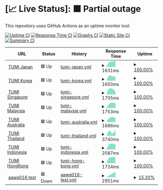 # [📈 Live Status]: <!--live status--> **🟧 Partial outage**

This repository uses GitHub Actions as an uptime monitor tool.

[![Uptime CI](https://github.com/doquocvinh273/UptimeMonitoring/workflows/Uptime%20CI/badge.svg)](https://github.com/doquocvinh273/UptimeMonitoring/actions?query=workflow%3A%22Uptime+CI%22)
[![Response Time CI](https://github.com/doquocvinh273/UptimeMonitoring/workflows/Response%20Time%20CI/badge.svg)](https://github.com/doquocvinh273/UptimeMonitoring/actions?query=workflow%3A%22Response+Time+CI%22)
[![Graphs CI](https://github.com/doquocvinh273/UptimeMonitoring/workflows/Graphs%20CI/badge.svg)](https://github.com/doquocvinh273/UptimeMonitoring/actions?query=workflow%3A%22Graphs+CI%22)
[![Static Site CI](https://github.com/doquocvinh273/UptimeMonitoring/workflows/Static%20Site%20CI/badge.svg)](https://github.com/doquocvinh273/UptimeMonitoring/actions?query=workflow%3A%22Static+Site+CI%22)
[![Summary CI](https://github.com/doquocvinh273/UptimeMonitoring/workflows/Summary%20CI/badge.svg)](https://github.com/doquocvinh273/UptimeMonitoring/actions?query=workflow%3A%22Summary+CI%22)

<!--start: status pages-->
<!-- This summary is generated by Upptime (https://github.com/upptime/upptime) -->
<!-- Do not edit this manually, your changes will be overwritten -->
<!-- prettier-ignore -->
| URL | Status | History | Response Time | Uptime |
| --- | ------ | ------- | ------------- | ------ |
| <img alt="" src="https://icons.duckduckgo.com/ip3/www.tumi.co.jp.ico" height="13"> [TUMI Japan](https://www.tumi.co.jp) | 🟩 Up | [tumi-japan.yml](https://github.com/doquocvinh273/UptimeMonitoring/commits/HEAD/history/tumi-japan.yml) | <details><summary><img alt="Response time graph" src="./graphs/tumi-japan/response-time-week.png" height="20"> 1631ms</summary><br><a href="https://doquocvinh.github.io/UptimeMonitoring/history/tumi-japan"><img alt="Response time 1631" src="https://img.shields.io/endpoint?url=https%3A%2F%2Fraw.githubusercontent.com%2Fdoquocvinh273%2FUptimeMonitoring%2FHEAD%2Fapi%2Ftumi-japan%2Fresponse-time.json"></a><br><a href="https://doquocvinh.github.io/UptimeMonitoring/history/tumi-japan"><img alt="24-hour response time 1366" src="https://img.shields.io/endpoint?url=https%3A%2F%2Fraw.githubusercontent.com%2Fdoquocvinh273%2FUptimeMonitoring%2FHEAD%2Fapi%2Ftumi-japan%2Fresponse-time-day.json"></a><br><a href="https://doquocvinh.github.io/UptimeMonitoring/history/tumi-japan"><img alt="7-day response time 1631" src="https://img.shields.io/endpoint?url=https%3A%2F%2Fraw.githubusercontent.com%2Fdoquocvinh273%2FUptimeMonitoring%2FHEAD%2Fapi%2Ftumi-japan%2Fresponse-time-week.json"></a><br><a href="https://doquocvinh.github.io/UptimeMonitoring/history/tumi-japan"><img alt="30-day response time 1631" src="https://img.shields.io/endpoint?url=https%3A%2F%2Fraw.githubusercontent.com%2Fdoquocvinh273%2FUptimeMonitoring%2FHEAD%2Fapi%2Ftumi-japan%2Fresponse-time-month.json"></a><br><a href="https://doquocvinh.github.io/UptimeMonitoring/history/tumi-japan"><img alt="1-year response time 1631" src="https://img.shields.io/endpoint?url=https%3A%2F%2Fraw.githubusercontent.com%2Fdoquocvinh273%2FUptimeMonitoring%2FHEAD%2Fapi%2Ftumi-japan%2Fresponse-time-year.json"></a></details> | <details><summary><a href="https://doquocvinh.github.io/UptimeMonitoring/history/tumi-japan">100.00%</a></summary><a href="https://doquocvinh.github.io/UptimeMonitoring/history/tumi-japan"><img alt="All-time uptime 100.00%" src="https://img.shields.io/endpoint?url=https%3A%2F%2Fraw.githubusercontent.com%2Fdoquocvinh273%2FUptimeMonitoring%2FHEAD%2Fapi%2Ftumi-japan%2Fuptime.json"></a><br><a href="https://doquocvinh.github.io/UptimeMonitoring/history/tumi-japan"><img alt="24-hour uptime 100.00%" src="https://img.shields.io/endpoint?url=https%3A%2F%2Fraw.githubusercontent.com%2Fdoquocvinh273%2FUptimeMonitoring%2FHEAD%2Fapi%2Ftumi-japan%2Fuptime-day.json"></a><br><a href="https://doquocvinh.github.io/UptimeMonitoring/history/tumi-japan"><img alt="7-day uptime 100.00%" src="https://img.shields.io/endpoint?url=https%3A%2F%2Fraw.githubusercontent.com%2Fdoquocvinh273%2FUptimeMonitoring%2FHEAD%2Fapi%2Ftumi-japan%2Fuptime-week.json"></a><br><a href="https://doquocvinh.github.io/UptimeMonitoring/history/tumi-japan"><img alt="30-day uptime 100.00%" src="https://img.shields.io/endpoint?url=https%3A%2F%2Fraw.githubusercontent.com%2Fdoquocvinh273%2FUptimeMonitoring%2FHEAD%2Fapi%2Ftumi-japan%2Fuptime-month.json"></a><br><a href="https://doquocvinh.github.io/UptimeMonitoring/history/tumi-japan"><img alt="1-year uptime 100.00%" src="https://img.shields.io/endpoint?url=https%3A%2F%2Fraw.githubusercontent.com%2Fdoquocvinh273%2FUptimeMonitoring%2FHEAD%2Fapi%2Ftumi-japan%2Fuptime-year.json"></a></details>
| <img alt="" src="https://icons.duckduckgo.com/ip3/www.tumi.co.kr.ico" height="13"> [TUMI Korea](https://www.tumi.co.kr) | 🟩 Up | [tumi-korea.yml](https://github.com/doquocvinh273/UptimeMonitoring/commits/HEAD/history/tumi-korea.yml) | <details><summary><img alt="Response time graph" src="./graphs/tumi-korea/response-time-week.png" height="20"> 1650ms</summary><br><a href="https://doquocvinh.github.io/UptimeMonitoring/history/tumi-korea"><img alt="Response time 1650" src="https://img.shields.io/endpoint?url=https%3A%2F%2Fraw.githubusercontent.com%2Fdoquocvinh273%2FUptimeMonitoring%2FHEAD%2Fapi%2Ftumi-korea%2Fresponse-time.json"></a><br><a href="https://doquocvinh.github.io/UptimeMonitoring/history/tumi-korea"><img alt="24-hour response time 1248" src="https://img.shields.io/endpoint?url=https%3A%2F%2Fraw.githubusercontent.com%2Fdoquocvinh273%2FUptimeMonitoring%2FHEAD%2Fapi%2Ftumi-korea%2Fresponse-time-day.json"></a><br><a href="https://doquocvinh.github.io/UptimeMonitoring/history/tumi-korea"><img alt="7-day response time 1650" src="https://img.shields.io/endpoint?url=https%3A%2F%2Fraw.githubusercontent.com%2Fdoquocvinh273%2FUptimeMonitoring%2FHEAD%2Fapi%2Ftumi-korea%2Fresponse-time-week.json"></a><br><a href="https://doquocvinh.github.io/UptimeMonitoring/history/tumi-korea"><img alt="30-day response time 1650" src="https://img.shields.io/endpoint?url=https%3A%2F%2Fraw.githubusercontent.com%2Fdoquocvinh273%2FUptimeMonitoring%2FHEAD%2Fapi%2Ftumi-korea%2Fresponse-time-month.json"></a><br><a href="https://doquocvinh.github.io/UptimeMonitoring/history/tumi-korea"><img alt="1-year response time 1650" src="https://img.shields.io/endpoint?url=https%3A%2F%2Fraw.githubusercontent.com%2Fdoquocvinh273%2FUptimeMonitoring%2FHEAD%2Fapi%2Ftumi-korea%2Fresponse-time-year.json"></a></details> | <details><summary><a href="https://doquocvinh.github.io/UptimeMonitoring/history/tumi-korea">100.00%</a></summary><a href="https://doquocvinh.github.io/UptimeMonitoring/history/tumi-korea"><img alt="All-time uptime 100.00%" src="https://img.shields.io/endpoint?url=https%3A%2F%2Fraw.githubusercontent.com%2Fdoquocvinh273%2FUptimeMonitoring%2FHEAD%2Fapi%2Ftumi-korea%2Fuptime.json"></a><br><a href="https://doquocvinh.github.io/UptimeMonitoring/history/tumi-korea"><img alt="24-hour uptime 100.00%" src="https://img.shields.io/endpoint?url=https%3A%2F%2Fraw.githubusercontent.com%2Fdoquocvinh273%2FUptimeMonitoring%2FHEAD%2Fapi%2Ftumi-korea%2Fuptime-day.json"></a><br><a href="https://doquocvinh.github.io/UptimeMonitoring/history/tumi-korea"><img alt="7-day uptime 100.00%" src="https://img.shields.io/endpoint?url=https%3A%2F%2Fraw.githubusercontent.com%2Fdoquocvinh273%2FUptimeMonitoring%2FHEAD%2Fapi%2Ftumi-korea%2Fuptime-week.json"></a><br><a href="https://doquocvinh.github.io/UptimeMonitoring/history/tumi-korea"><img alt="30-day uptime 100.00%" src="https://img.shields.io/endpoint?url=https%3A%2F%2Fraw.githubusercontent.com%2Fdoquocvinh273%2FUptimeMonitoring%2FHEAD%2Fapi%2Ftumi-korea%2Fuptime-month.json"></a><br><a href="https://doquocvinh.github.io/UptimeMonitoring/history/tumi-korea"><img alt="1-year uptime 100.00%" src="https://img.shields.io/endpoint?url=https%3A%2F%2Fraw.githubusercontent.com%2Fdoquocvinh273%2FUptimeMonitoring%2FHEAD%2Fapi%2Ftumi-korea%2Fuptime-year.json"></a></details>
| <img alt="" src="https://icons.duckduckgo.com/ip3/www.tumi.sg.ico" height="13"> [TUMI Singapore](https://www.tumi.sg) | 🟩 Up | [tumi-singapore.yml](https://github.com/doquocvinh273/UptimeMonitoring/commits/HEAD/history/tumi-singapore.yml) | <details><summary><img alt="Response time graph" src="./graphs/tumi-singapore/response-time-week.png" height="20"> 1705ms</summary><br><a href="https://doquocvinh.github.io/UptimeMonitoring/history/tumi-singapore"><img alt="Response time 1705" src="https://img.shields.io/endpoint?url=https%3A%2F%2Fraw.githubusercontent.com%2Fdoquocvinh273%2FUptimeMonitoring%2FHEAD%2Fapi%2Ftumi-singapore%2Fresponse-time.json"></a><br><a href="https://doquocvinh.github.io/UptimeMonitoring/history/tumi-singapore"><img alt="24-hour response time 1509" src="https://img.shields.io/endpoint?url=https%3A%2F%2Fraw.githubusercontent.com%2Fdoquocvinh273%2FUptimeMonitoring%2FHEAD%2Fapi%2Ftumi-singapore%2Fresponse-time-day.json"></a><br><a href="https://doquocvinh.github.io/UptimeMonitoring/history/tumi-singapore"><img alt="7-day response time 1705" src="https://img.shields.io/endpoint?url=https%3A%2F%2Fraw.githubusercontent.com%2Fdoquocvinh273%2FUptimeMonitoring%2FHEAD%2Fapi%2Ftumi-singapore%2Fresponse-time-week.json"></a><br><a href="https://doquocvinh.github.io/UptimeMonitoring/history/tumi-singapore"><img alt="30-day response time 1705" src="https://img.shields.io/endpoint?url=https%3A%2F%2Fraw.githubusercontent.com%2Fdoquocvinh273%2FUptimeMonitoring%2FHEAD%2Fapi%2Ftumi-singapore%2Fresponse-time-month.json"></a><br><a href="https://doquocvinh.github.io/UptimeMonitoring/history/tumi-singapore"><img alt="1-year response time 1705" src="https://img.shields.io/endpoint?url=https%3A%2F%2Fraw.githubusercontent.com%2Fdoquocvinh273%2FUptimeMonitoring%2FHEAD%2Fapi%2Ftumi-singapore%2Fresponse-time-year.json"></a></details> | <details><summary><a href="https://doquocvinh.github.io/UptimeMonitoring/history/tumi-singapore">100.00%</a></summary><a href="https://doquocvinh.github.io/UptimeMonitoring/history/tumi-singapore"><img alt="All-time uptime 100.00%" src="https://img.shields.io/endpoint?url=https%3A%2F%2Fraw.githubusercontent.com%2Fdoquocvinh273%2FUptimeMonitoring%2FHEAD%2Fapi%2Ftumi-singapore%2Fuptime.json"></a><br><a href="https://doquocvinh.github.io/UptimeMonitoring/history/tumi-singapore"><img alt="24-hour uptime 100.00%" src="https://img.shields.io/endpoint?url=https%3A%2F%2Fraw.githubusercontent.com%2Fdoquocvinh273%2FUptimeMonitoring%2FHEAD%2Fapi%2Ftumi-singapore%2Fuptime-day.json"></a><br><a href="https://doquocvinh.github.io/UptimeMonitoring/history/tumi-singapore"><img alt="7-day uptime 100.00%" src="https://img.shields.io/endpoint?url=https%3A%2F%2Fraw.githubusercontent.com%2Fdoquocvinh273%2FUptimeMonitoring%2FHEAD%2Fapi%2Ftumi-singapore%2Fuptime-week.json"></a><br><a href="https://doquocvinh.github.io/UptimeMonitoring/history/tumi-singapore"><img alt="30-day uptime 100.00%" src="https://img.shields.io/endpoint?url=https%3A%2F%2Fraw.githubusercontent.com%2Fdoquocvinh273%2FUptimeMonitoring%2FHEAD%2Fapi%2Ftumi-singapore%2Fuptime-month.json"></a><br><a href="https://doquocvinh.github.io/UptimeMonitoring/history/tumi-singapore"><img alt="1-year uptime 100.00%" src="https://img.shields.io/endpoint?url=https%3A%2F%2Fraw.githubusercontent.com%2Fdoquocvinh273%2FUptimeMonitoring%2FHEAD%2Fapi%2Ftumi-singapore%2Fuptime-year.json"></a></details>
| <img alt="" src="https://icons.duckduckgo.com/ip3/www.tumi.my.ico" height="13"> [TUMI Malaysia](https://www.tumi.my) | 🟩 Up | [tumi-malaysia.yml](https://github.com/doquocvinh273/UptimeMonitoring/commits/HEAD/history/tumi-malaysia.yml) | <details><summary><img alt="Response time graph" src="./graphs/tumi-malaysia/response-time-week.png" height="20"> 1753ms</summary><br><a href="https://doquocvinh.github.io/UptimeMonitoring/history/tumi-malaysia"><img alt="Response time 1753" src="https://img.shields.io/endpoint?url=https%3A%2F%2Fraw.githubusercontent.com%2Fdoquocvinh273%2FUptimeMonitoring%2FHEAD%2Fapi%2Ftumi-malaysia%2Fresponse-time.json"></a><br><a href="https://doquocvinh.github.io/UptimeMonitoring/history/tumi-malaysia"><img alt="24-hour response time 1360" src="https://img.shields.io/endpoint?url=https%3A%2F%2Fraw.githubusercontent.com%2Fdoquocvinh273%2FUptimeMonitoring%2FHEAD%2Fapi%2Ftumi-malaysia%2Fresponse-time-day.json"></a><br><a href="https://doquocvinh.github.io/UptimeMonitoring/history/tumi-malaysia"><img alt="7-day response time 1753" src="https://img.shields.io/endpoint?url=https%3A%2F%2Fraw.githubusercontent.com%2Fdoquocvinh273%2FUptimeMonitoring%2FHEAD%2Fapi%2Ftumi-malaysia%2Fresponse-time-week.json"></a><br><a href="https://doquocvinh.github.io/UptimeMonitoring/history/tumi-malaysia"><img alt="30-day response time 1753" src="https://img.shields.io/endpoint?url=https%3A%2F%2Fraw.githubusercontent.com%2Fdoquocvinh273%2FUptimeMonitoring%2FHEAD%2Fapi%2Ftumi-malaysia%2Fresponse-time-month.json"></a><br><a href="https://doquocvinh.github.io/UptimeMonitoring/history/tumi-malaysia"><img alt="1-year response time 1753" src="https://img.shields.io/endpoint?url=https%3A%2F%2Fraw.githubusercontent.com%2Fdoquocvinh273%2FUptimeMonitoring%2FHEAD%2Fapi%2Ftumi-malaysia%2Fresponse-time-year.json"></a></details> | <details><summary><a href="https://doquocvinh.github.io/UptimeMonitoring/history/tumi-malaysia">100.00%</a></summary><a href="https://doquocvinh.github.io/UptimeMonitoring/history/tumi-malaysia"><img alt="All-time uptime 100.00%" src="https://img.shields.io/endpoint?url=https%3A%2F%2Fraw.githubusercontent.com%2Fdoquocvinh273%2FUptimeMonitoring%2FHEAD%2Fapi%2Ftumi-malaysia%2Fuptime.json"></a><br><a href="https://doquocvinh.github.io/UptimeMonitoring/history/tumi-malaysia"><img alt="24-hour uptime 100.00%" src="https://img.shields.io/endpoint?url=https%3A%2F%2Fraw.githubusercontent.com%2Fdoquocvinh273%2FUptimeMonitoring%2FHEAD%2Fapi%2Ftumi-malaysia%2Fuptime-day.json"></a><br><a href="https://doquocvinh.github.io/UptimeMonitoring/history/tumi-malaysia"><img alt="7-day uptime 100.00%" src="https://img.shields.io/endpoint?url=https%3A%2F%2Fraw.githubusercontent.com%2Fdoquocvinh273%2FUptimeMonitoring%2FHEAD%2Fapi%2Ftumi-malaysia%2Fuptime-week.json"></a><br><a href="https://doquocvinh.github.io/UptimeMonitoring/history/tumi-malaysia"><img alt="30-day uptime 100.00%" src="https://img.shields.io/endpoint?url=https%3A%2F%2Fraw.githubusercontent.com%2Fdoquocvinh273%2FUptimeMonitoring%2FHEAD%2Fapi%2Ftumi-malaysia%2Fuptime-month.json"></a><br><a href="https://doquocvinh.github.io/UptimeMonitoring/history/tumi-malaysia"><img alt="1-year uptime 100.00%" src="https://img.shields.io/endpoint?url=https%3A%2F%2Fraw.githubusercontent.com%2Fdoquocvinh273%2FUptimeMonitoring%2FHEAD%2Fapi%2Ftumi-malaysia%2Fuptime-year.json"></a></details>
| <img alt="" src="https://icons.duckduckgo.com/ip3/www.tumi.com.au.ico" height="13"> [TUMI Australia](https://www.tumi.com.au) | 🟩 Up | [tumi-australia.yml](https://github.com/doquocvinh273/UptimeMonitoring/commits/HEAD/history/tumi-australia.yml) | <details><summary><img alt="Response time graph" src="./graphs/tumi-australia/response-time-week.png" height="20"> 1686ms</summary><br><a href="https://doquocvinh.github.io/UptimeMonitoring/history/tumi-australia"><img alt="Response time 1686" src="https://img.shields.io/endpoint?url=https%3A%2F%2Fraw.githubusercontent.com%2Fdoquocvinh273%2FUptimeMonitoring%2FHEAD%2Fapi%2Ftumi-australia%2Fresponse-time.json"></a><br><a href="https://doquocvinh.github.io/UptimeMonitoring/history/tumi-australia"><img alt="24-hour response time 1264" src="https://img.shields.io/endpoint?url=https%3A%2F%2Fraw.githubusercontent.com%2Fdoquocvinh273%2FUptimeMonitoring%2FHEAD%2Fapi%2Ftumi-australia%2Fresponse-time-day.json"></a><br><a href="https://doquocvinh.github.io/UptimeMonitoring/history/tumi-australia"><img alt="7-day response time 1686" src="https://img.shields.io/endpoint?url=https%3A%2F%2Fraw.githubusercontent.com%2Fdoquocvinh273%2FUptimeMonitoring%2FHEAD%2Fapi%2Ftumi-australia%2Fresponse-time-week.json"></a><br><a href="https://doquocvinh.github.io/UptimeMonitoring/history/tumi-australia"><img alt="30-day response time 1686" src="https://img.shields.io/endpoint?url=https%3A%2F%2Fraw.githubusercontent.com%2Fdoquocvinh273%2FUptimeMonitoring%2FHEAD%2Fapi%2Ftumi-australia%2Fresponse-time-month.json"></a><br><a href="https://doquocvinh.github.io/UptimeMonitoring/history/tumi-australia"><img alt="1-year response time 1686" src="https://img.shields.io/endpoint?url=https%3A%2F%2Fraw.githubusercontent.com%2Fdoquocvinh273%2FUptimeMonitoring%2FHEAD%2Fapi%2Ftumi-australia%2Fresponse-time-year.json"></a></details> | <details><summary><a href="https://doquocvinh.github.io/UptimeMonitoring/history/tumi-australia">100.00%</a></summary><a href="https://doquocvinh.github.io/UptimeMonitoring/history/tumi-australia"><img alt="All-time uptime 100.00%" src="https://img.shields.io/endpoint?url=https%3A%2F%2Fraw.githubusercontent.com%2Fdoquocvinh273%2FUptimeMonitoring%2FHEAD%2Fapi%2Ftumi-australia%2Fuptime.json"></a><br><a href="https://doquocvinh.github.io/UptimeMonitoring/history/tumi-australia"><img alt="24-hour uptime 100.00%" src="https://img.shields.io/endpoint?url=https%3A%2F%2Fraw.githubusercontent.com%2Fdoquocvinh273%2FUptimeMonitoring%2FHEAD%2Fapi%2Ftumi-australia%2Fuptime-day.json"></a><br><a href="https://doquocvinh.github.io/UptimeMonitoring/history/tumi-australia"><img alt="7-day uptime 100.00%" src="https://img.shields.io/endpoint?url=https%3A%2F%2Fraw.githubusercontent.com%2Fdoquocvinh273%2FUptimeMonitoring%2FHEAD%2Fapi%2Ftumi-australia%2Fuptime-week.json"></a><br><a href="https://doquocvinh.github.io/UptimeMonitoring/history/tumi-australia"><img alt="30-day uptime 100.00%" src="https://img.shields.io/endpoint?url=https%3A%2F%2Fraw.githubusercontent.com%2Fdoquocvinh273%2FUptimeMonitoring%2FHEAD%2Fapi%2Ftumi-australia%2Fuptime-month.json"></a><br><a href="https://doquocvinh.github.io/UptimeMonitoring/history/tumi-australia"><img alt="1-year uptime 100.00%" src="https://img.shields.io/endpoint?url=https%3A%2F%2Fraw.githubusercontent.com%2Fdoquocvinh273%2FUptimeMonitoring%2FHEAD%2Fapi%2Ftumi-australia%2Fuptime-year.json"></a></details>
| <img alt="" src="https://icons.duckduckgo.com/ip3/www.tumi.co.th.ico" height="13"> [TUMI Thailand](https://www.tumi.co.th/th/home) | 🟩 Up | [tumi-thailand.yml](https://github.com/doquocvinh273/UptimeMonitoring/commits/HEAD/history/tumi-thailand.yml) | <details><summary><img alt="Response time graph" src="./graphs/tumi-thailand/response-time-week.png" height="20"> 3740ms</summary><br><a href="https://doquocvinh.github.io/UptimeMonitoring/history/tumi-thailand"><img alt="Response time 3740" src="https://img.shields.io/endpoint?url=https%3A%2F%2Fraw.githubusercontent.com%2Fdoquocvinh273%2FUptimeMonitoring%2FHEAD%2Fapi%2Ftumi-thailand%2Fresponse-time.json"></a><br><a href="https://doquocvinh.github.io/UptimeMonitoring/history/tumi-thailand"><img alt="24-hour response time 2067" src="https://img.shields.io/endpoint?url=https%3A%2F%2Fraw.githubusercontent.com%2Fdoquocvinh273%2FUptimeMonitoring%2FHEAD%2Fapi%2Ftumi-thailand%2Fresponse-time-day.json"></a><br><a href="https://doquocvinh.github.io/UptimeMonitoring/history/tumi-thailand"><img alt="7-day response time 3740" src="https://img.shields.io/endpoint?url=https%3A%2F%2Fraw.githubusercontent.com%2Fdoquocvinh273%2FUptimeMonitoring%2FHEAD%2Fapi%2Ftumi-thailand%2Fresponse-time-week.json"></a><br><a href="https://doquocvinh.github.io/UptimeMonitoring/history/tumi-thailand"><img alt="30-day response time 3740" src="https://img.shields.io/endpoint?url=https%3A%2F%2Fraw.githubusercontent.com%2Fdoquocvinh273%2FUptimeMonitoring%2FHEAD%2Fapi%2Ftumi-thailand%2Fresponse-time-month.json"></a><br><a href="https://doquocvinh.github.io/UptimeMonitoring/history/tumi-thailand"><img alt="1-year response time 3740" src="https://img.shields.io/endpoint?url=https%3A%2F%2Fraw.githubusercontent.com%2Fdoquocvinh273%2FUptimeMonitoring%2FHEAD%2Fapi%2Ftumi-thailand%2Fresponse-time-year.json"></a></details> | <details><summary><a href="https://doquocvinh.github.io/UptimeMonitoring/history/tumi-thailand">100.00%</a></summary><a href="https://doquocvinh.github.io/UptimeMonitoring/history/tumi-thailand"><img alt="All-time uptime 100.00%" src="https://img.shields.io/endpoint?url=https%3A%2F%2Fraw.githubusercontent.com%2Fdoquocvinh273%2FUptimeMonitoring%2FHEAD%2Fapi%2Ftumi-thailand%2Fuptime.json"></a><br><a href="https://doquocvinh.github.io/UptimeMonitoring/history/tumi-thailand"><img alt="24-hour uptime 100.00%" src="https://img.shields.io/endpoint?url=https%3A%2F%2Fraw.githubusercontent.com%2Fdoquocvinh273%2FUptimeMonitoring%2FHEAD%2Fapi%2Ftumi-thailand%2Fuptime-day.json"></a><br><a href="https://doquocvinh.github.io/UptimeMonitoring/history/tumi-thailand"><img alt="7-day uptime 100.00%" src="https://img.shields.io/endpoint?url=https%3A%2F%2Fraw.githubusercontent.com%2Fdoquocvinh273%2FUptimeMonitoring%2FHEAD%2Fapi%2Ftumi-thailand%2Fuptime-week.json"></a><br><a href="https://doquocvinh.github.io/UptimeMonitoring/history/tumi-thailand"><img alt="30-day uptime 100.00%" src="https://img.shields.io/endpoint?url=https%3A%2F%2Fraw.githubusercontent.com%2Fdoquocvinh273%2FUptimeMonitoring%2FHEAD%2Fapi%2Ftumi-thailand%2Fuptime-month.json"></a><br><a href="https://doquocvinh.github.io/UptimeMonitoring/history/tumi-thailand"><img alt="1-year uptime 100.00%" src="https://img.shields.io/endpoint?url=https%3A%2F%2Fraw.githubusercontent.com%2Fdoquocvinh273%2FUptimeMonitoring%2FHEAD%2Fapi%2Ftumi-thailand%2Fuptime-year.json"></a></details>
| <img alt="" src="https://icons.duckduckgo.com/ip3/www.tumi.co.id.ico" height="13"> [TUMI Indonesia](https://www.tumi.co.id/id/home) | 🟩 Up | [tumi-indonesia.yml](https://github.com/doquocvinh273/UptimeMonitoring/commits/HEAD/history/tumi-indonesia.yml) | <details><summary><img alt="Response time graph" src="./graphs/tumi-indonesia/response-time-week.png" height="20"> 2087ms</summary><br><a href="https://doquocvinh.github.io/UptimeMonitoring/history/tumi-indonesia"><img alt="Response time 2087" src="https://img.shields.io/endpoint?url=https%3A%2F%2Fraw.githubusercontent.com%2Fdoquocvinh273%2FUptimeMonitoring%2FHEAD%2Fapi%2Ftumi-indonesia%2Fresponse-time.json"></a><br><a href="https://doquocvinh.github.io/UptimeMonitoring/history/tumi-indonesia"><img alt="24-hour response time 1633" src="https://img.shields.io/endpoint?url=https%3A%2F%2Fraw.githubusercontent.com%2Fdoquocvinh273%2FUptimeMonitoring%2FHEAD%2Fapi%2Ftumi-indonesia%2Fresponse-time-day.json"></a><br><a href="https://doquocvinh.github.io/UptimeMonitoring/history/tumi-indonesia"><img alt="7-day response time 2087" src="https://img.shields.io/endpoint?url=https%3A%2F%2Fraw.githubusercontent.com%2Fdoquocvinh273%2FUptimeMonitoring%2FHEAD%2Fapi%2Ftumi-indonesia%2Fresponse-time-week.json"></a><br><a href="https://doquocvinh.github.io/UptimeMonitoring/history/tumi-indonesia"><img alt="30-day response time 2087" src="https://img.shields.io/endpoint?url=https%3A%2F%2Fraw.githubusercontent.com%2Fdoquocvinh273%2FUptimeMonitoring%2FHEAD%2Fapi%2Ftumi-indonesia%2Fresponse-time-month.json"></a><br><a href="https://doquocvinh.github.io/UptimeMonitoring/history/tumi-indonesia"><img alt="1-year response time 2087" src="https://img.shields.io/endpoint?url=https%3A%2F%2Fraw.githubusercontent.com%2Fdoquocvinh273%2FUptimeMonitoring%2FHEAD%2Fapi%2Ftumi-indonesia%2Fresponse-time-year.json"></a></details> | <details><summary><a href="https://doquocvinh.github.io/UptimeMonitoring/history/tumi-indonesia">100.00%</a></summary><a href="https://doquocvinh.github.io/UptimeMonitoring/history/tumi-indonesia"><img alt="All-time uptime 100.00%" src="https://img.shields.io/endpoint?url=https%3A%2F%2Fraw.githubusercontent.com%2Fdoquocvinh273%2FUptimeMonitoring%2FHEAD%2Fapi%2Ftumi-indonesia%2Fuptime.json"></a><br><a href="https://doquocvinh.github.io/UptimeMonitoring/history/tumi-indonesia"><img alt="24-hour uptime 100.00%" src="https://img.shields.io/endpoint?url=https%3A%2F%2Fraw.githubusercontent.com%2Fdoquocvinh273%2FUptimeMonitoring%2FHEAD%2Fapi%2Ftumi-indonesia%2Fuptime-day.json"></a><br><a href="https://doquocvinh.github.io/UptimeMonitoring/history/tumi-indonesia"><img alt="7-day uptime 100.00%" src="https://img.shields.io/endpoint?url=https%3A%2F%2Fraw.githubusercontent.com%2Fdoquocvinh273%2FUptimeMonitoring%2FHEAD%2Fapi%2Ftumi-indonesia%2Fuptime-week.json"></a><br><a href="https://doquocvinh.github.io/UptimeMonitoring/history/tumi-indonesia"><img alt="30-day uptime 100.00%" src="https://img.shields.io/endpoint?url=https%3A%2F%2Fraw.githubusercontent.com%2Fdoquocvinh273%2FUptimeMonitoring%2FHEAD%2Fapi%2Ftumi-indonesia%2Fuptime-month.json"></a><br><a href="https://doquocvinh.github.io/UptimeMonitoring/history/tumi-indonesia"><img alt="1-year uptime 100.00%" src="https://img.shields.io/endpoint?url=https%3A%2F%2Fraw.githubusercontent.com%2Fdoquocvinh273%2FUptimeMonitoring%2FHEAD%2Fapi%2Ftumi-indonesia%2Fuptime-year.json"></a></details>
| <img alt="" src="https://icons.duckduckgo.com/ip3/www.tumi-hk.com.ico" height="13"> [TUMI HongKong](https://www.tumi-hk.com/en/home) | 🟩 Up | [tumi-hong-kong.yml](https://github.com/doquocvinh273/UptimeMonitoring/commits/HEAD/history/tumi-hong-kong.yml) | <details><summary><img alt="Response time graph" src="./graphs/tumi-hong-kong/response-time-week.png" height="20"> 1724ms</summary><br><a href="https://doquocvinh.github.io/UptimeMonitoring/history/tumi-hong-kong"><img alt="Response time 1724" src="https://img.shields.io/endpoint?url=https%3A%2F%2Fraw.githubusercontent.com%2Fdoquocvinh273%2FUptimeMonitoring%2FHEAD%2Fapi%2Ftumi-hong-kong%2Fresponse-time.json"></a><br><a href="https://doquocvinh.github.io/UptimeMonitoring/history/tumi-hong-kong"><img alt="24-hour response time 2087" src="https://img.shields.io/endpoint?url=https%3A%2F%2Fraw.githubusercontent.com%2Fdoquocvinh273%2FUptimeMonitoring%2FHEAD%2Fapi%2Ftumi-hong-kong%2Fresponse-time-day.json"></a><br><a href="https://doquocvinh.github.io/UptimeMonitoring/history/tumi-hong-kong"><img alt="7-day response time 1724" src="https://img.shields.io/endpoint?url=https%3A%2F%2Fraw.githubusercontent.com%2Fdoquocvinh273%2FUptimeMonitoring%2FHEAD%2Fapi%2Ftumi-hong-kong%2Fresponse-time-week.json"></a><br><a href="https://doquocvinh.github.io/UptimeMonitoring/history/tumi-hong-kong"><img alt="30-day response time 1724" src="https://img.shields.io/endpoint?url=https%3A%2F%2Fraw.githubusercontent.com%2Fdoquocvinh273%2FUptimeMonitoring%2FHEAD%2Fapi%2Ftumi-hong-kong%2Fresponse-time-month.json"></a><br><a href="https://doquocvinh.github.io/UptimeMonitoring/history/tumi-hong-kong"><img alt="1-year response time 1724" src="https://img.shields.io/endpoint?url=https%3A%2F%2Fraw.githubusercontent.com%2Fdoquocvinh273%2FUptimeMonitoring%2FHEAD%2Fapi%2Ftumi-hong-kong%2Fresponse-time-year.json"></a></details> | <details><summary><a href="https://doquocvinh.github.io/UptimeMonitoring/history/tumi-hong-kong">100.00%</a></summary><a href="https://doquocvinh.github.io/UptimeMonitoring/history/tumi-hong-kong"><img alt="All-time uptime 100.00%" src="https://img.shields.io/endpoint?url=https%3A%2F%2Fraw.githubusercontent.com%2Fdoquocvinh273%2FUptimeMonitoring%2FHEAD%2Fapi%2Ftumi-hong-kong%2Fuptime.json"></a><br><a href="https://doquocvinh.github.io/UptimeMonitoring/history/tumi-hong-kong"><img alt="24-hour uptime 100.00%" src="https://img.shields.io/endpoint?url=https%3A%2F%2Fraw.githubusercontent.com%2Fdoquocvinh273%2FUptimeMonitoring%2FHEAD%2Fapi%2Ftumi-hong-kong%2Fuptime-day.json"></a><br><a href="https://doquocvinh.github.io/UptimeMonitoring/history/tumi-hong-kong"><img alt="7-day uptime 100.00%" src="https://img.shields.io/endpoint?url=https%3A%2F%2Fraw.githubusercontent.com%2Fdoquocvinh273%2FUptimeMonitoring%2FHEAD%2Fapi%2Ftumi-hong-kong%2Fuptime-week.json"></a><br><a href="https://doquocvinh.github.io/UptimeMonitoring/history/tumi-hong-kong"><img alt="30-day uptime 100.00%" src="https://img.shields.io/endpoint?url=https%3A%2F%2Fraw.githubusercontent.com%2Fdoquocvinh273%2FUptimeMonitoring%2FHEAD%2Fapi%2Ftumi-hong-kong%2Fuptime-month.json"></a><br><a href="https://doquocvinh.github.io/UptimeMonitoring/history/tumi-hong-kong"><img alt="1-year uptime 100.00%" src="https://img.shields.io/endpoint?url=https%3A%2F%2Fraw.githubusercontent.com%2Fdoquocvinh273%2FUptimeMonitoring%2FHEAD%2Fapi%2Ftumi-hong-kong%2Fuptime-year.json"></a></details>
| <img alt="" src="https://icons.duckduckgo.com/ip3/aawq-016.dx.commercecloud.salesforce.com.ico" height="13"> [aawq016 test](https://aawq-016.dx.commercecloud.salesforce.com/s/Tumi_MY/home) | 🟥 Down | [aawq016-test.yml](https://github.com/doquocvinh273/UptimeMonitoring/commits/HEAD/history/aawq016-test.yml) | <details><summary><img alt="Response time graph" src="./graphs/aawq016-test/response-time-week.png" height="20"> 2951ms</summary><br><a href="https://doquocvinh.github.io/UptimeMonitoring/history/aawq016-test"><img alt="Response time 2951" src="https://img.shields.io/endpoint?url=https%3A%2F%2Fraw.githubusercontent.com%2Fdoquocvinh273%2FUptimeMonitoring%2FHEAD%2Fapi%2Faawq016-test%2Fresponse-time.json"></a><br><a href="https://doquocvinh.github.io/UptimeMonitoring/history/aawq016-test"><img alt="24-hour response time 466" src="https://img.shields.io/endpoint?url=https%3A%2F%2Fraw.githubusercontent.com%2Fdoquocvinh273%2FUptimeMonitoring%2FHEAD%2Fapi%2Faawq016-test%2Fresponse-time-day.json"></a><br><a href="https://doquocvinh.github.io/UptimeMonitoring/history/aawq016-test"><img alt="7-day response time 2951" src="https://img.shields.io/endpoint?url=https%3A%2F%2Fraw.githubusercontent.com%2Fdoquocvinh273%2FUptimeMonitoring%2FHEAD%2Fapi%2Faawq016-test%2Fresponse-time-week.json"></a><br><a href="https://doquocvinh.github.io/UptimeMonitoring/history/aawq016-test"><img alt="30-day response time 2951" src="https://img.shields.io/endpoint?url=https%3A%2F%2Fraw.githubusercontent.com%2Fdoquocvinh273%2FUptimeMonitoring%2FHEAD%2Fapi%2Faawq016-test%2Fresponse-time-month.json"></a><br><a href="https://doquocvinh.github.io/UptimeMonitoring/history/aawq016-test"><img alt="1-year response time 2951" src="https://img.shields.io/endpoint?url=https%3A%2F%2Fraw.githubusercontent.com%2Fdoquocvinh273%2FUptimeMonitoring%2FHEAD%2Fapi%2Faawq016-test%2Fresponse-time-year.json"></a></details> | <details><summary><a href="https://doquocvinh.github.io/UptimeMonitoring/history/aawq016-test">15.20%</a></summary><a href="https://doquocvinh.github.io/UptimeMonitoring/history/aawq016-test"><img alt="All-time uptime 15.20%" src="https://img.shields.io/endpoint?url=https%3A%2F%2Fraw.githubusercontent.com%2Fdoquocvinh273%2FUptimeMonitoring%2FHEAD%2Fapi%2Faawq016-test%2Fuptime.json"></a><br><a href="https://doquocvinh.github.io/UptimeMonitoring/history/aawq016-test"><img alt="24-hour uptime 0.00%" src="https://img.shields.io/endpoint?url=https%3A%2F%2Fraw.githubusercontent.com%2Fdoquocvinh273%2FUptimeMonitoring%2FHEAD%2Fapi%2Faawq016-test%2Fuptime-day.json"></a><br><a href="https://doquocvinh.github.io/UptimeMonitoring/history/aawq016-test"><img alt="7-day uptime 15.20%" src="https://img.shields.io/endpoint?url=https%3A%2F%2Fraw.githubusercontent.com%2Fdoquocvinh273%2FUptimeMonitoring%2FHEAD%2Fapi%2Faawq016-test%2Fuptime-week.json"></a><br><a href="https://doquocvinh.github.io/UptimeMonitoring/history/aawq016-test"><img alt="30-day uptime 15.20%" src="https://img.shields.io/endpoint?url=https%3A%2F%2Fraw.githubusercontent.com%2Fdoquocvinh273%2FUptimeMonitoring%2FHEAD%2Fapi%2Faawq016-test%2Fuptime-month.json"></a><br><a href="https://doquocvinh.github.io/UptimeMonitoring/history/aawq016-test"><img alt="1-year uptime 15.20%" src="https://img.shields.io/endpoint?url=https%3A%2F%2Fraw.githubusercontent.com%2Fdoquocvinh273%2FUptimeMonitoring%2FHEAD%2Fapi%2Faawq016-test%2Fuptime-year.json"></a></details>

<!--end: status pages-->
